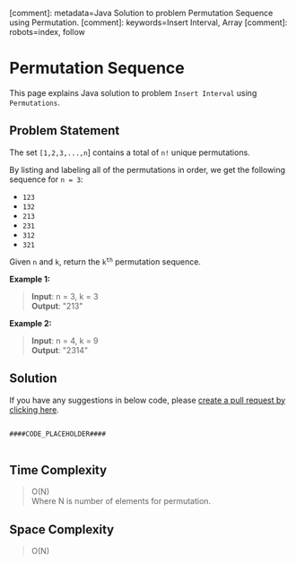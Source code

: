 [comment]: metadata=Java Solution to problem Permutation Sequence using Permutation.
[comment]: keywords=Insert Interval, Array
[comment]: robots=index, follow


<h1>Permutation Sequence</h1>
<p>
This page explains Java solution to problem <code class="inline">Insert Interval</code> using <code class="inline">Permutations</code>.
</p>


<h2 class="heading">Problem Statement</h2>
<p>
The set <code class="inline">[1,2,3,...,n</code>] contains a total of <code class="inline">n!</code> unique permutations.
</p>
<p>
By listing and labeling all of the permutations in order, we get the following sequence for <code class="inline">n = 3</code>:
</p>
<ul>
    <li><code class="inline">123</code></li>
    <li><code class="inline">132</code></li>
    <li><code class="inline">213</code></li>
    <li><code class="inline">231</code></li>
    <li><code class="inline">312</code></li>
    <li><code class="inline">321</code></li>
</ul>
<p>
Given <code class="inline">n</code> and <code class="inline">k</code>, return the <code class="inline">k<sup>th</sup></code> permutation sequence.
</p>

<b>Example 1:</b>
<blockquote>
<p>
<b>Input</b>: n = 3, k = 3<br/>
<b>Output</b>: "213"<br />
</p>
</blockquote>

<b>Example 2:</b>
<blockquote>
<p>
<b>Input</b>: n = 4, k = 9<br/>
<b>Output</b>: "2314"<br />
</p>
</blockquote>


<h2 class="heading">Solution</h2>
If you have any suggestions in below code, please <a href="####LINK_PLACEHOLDER####" target="_blank" rel="noopener noreferrer" class="absolute">create a pull request by clicking here</a>.
<pre>
<code class="language-java">
####CODE_PLACEHOLDER####
</code>
</pre>


<h2 class="heading">Time Complexity</h2>
<blockquote>
<p>
O(N) <br />
Where N is number of elements for permutation. 
</p>
</blockquote>


<h2 class="heading">Space Complexity</h2>
<blockquote>
<p>
O(N)
</p>
</blockquote>

